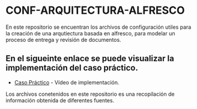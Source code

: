 # CONF-ARQUITECTURA-ALFRESCO
En este repositorio se encuentran los archivos de configuración utiles para la creación de una arqutiectura basada en alfresco, para modelar un proceso de entrega y revisión de documentos.

## En el sigueinte enlace se puede visualizar la implementación del caso práctico.
* [Caso Práctico](https://youtu.be/s7BTm90Z6ts) - Vídeo de implementación.

Los archivos conetenidos en este repositorio es una recopilación de información obtenida de diferentes fuentes.
